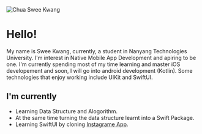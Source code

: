 <img src="https://drive.google.com/uc?id=15S4kGn1a0veUExXmIxwLcdbziSHJlI0V" alt="Chua Swee Kwang">
<h1>Hello!</h1>
My name is Swee Kwang, currently, a student in Nanyang Technologies University. I'm interest in Native Mobile App Development and apiring to be one. I'm currently spending most of my time learning and master iOS developement and soon, I will go into android development (Kotlin). Some technologies that enjoy working include UIKit and SwiftUI.  

<h2>I'm currently</h2>
<ul>
  <li>Learning Data Structure and Alogorithm.</li>
  <li>At the same time turning the data structure learnt into a Swift Package.</li>
  <li>Learning SwiftUI by cloning <a href="https://github.com/Sweekwang/Instagram-Clone">Instagrame App</a>.</li>
</ul>


<!---
Sweekwang/Sweekwang is a ✨ special ✨ repository because its `README.md` (this file) appears on your GitHub profile.
You can click the Preview link to take a look at your changes.
--->

